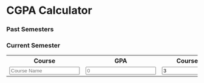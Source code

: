 <html>
<body>

<h1>CGPA Calculator</h1>
<h3>Past Semesters</h3>

<h3>Current Semester</h3>

<table>
  <tr>
    <th>Course</th>
    <th>GPA</th> 
    <th>Course Credit</th>
  </tr>
  <tr>
    <td>
      <input type="text" placeholder="Course Name">
    </td>
    <td>
      <input type="number" placeholder="0">
    </td>
    <td>
      <input type="number" value="3">
    </td>
  </tr>
</table>


</body>
</html>
